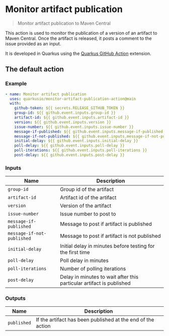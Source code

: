 
# Monitor artifact publication

> Monitor artifact publication to Maven Central

This action is used to monitor the publication of a version of an artifact to Maven Central.
Once the artifact is released, it posts a comment to the issue provided as an input.

It is developed in Quarkus using the [Quarkus GitHub Action](https://github.com/quarkiverse/quarkus-github-action/) extension.

## The default action

### Example

```yaml
- name: Monitor artifact publication
  uses: quarkusio/monitor-artifact-publication-action@main
  with:
    github-token: ${{ secrets.RELEASE_GITHUB_TOKEN }}
    group-id: ${{ github.event.inputs.group-id }}
    artifact-id: ${{ github.event.inputs.artifact-id }}
    version: ${{ github.event.inputs.version }}
    issue-number: ${{ github.event.inputs.issue-number }}
    message-if-published: ${{ github.event.inputs.message-if-published }}
    message-if-not-published: ${{ github.event.inputs.message-if-not-published }}
    initial-delay: ${{ github.event.inputs.initial-delay }}
    poll-delay: ${{ github.event.inputs.poll-delay }}
    poll-iterations: ${{ github.event.inputs.poll-iterations }}
    post-delay: ${{ github.event.inputs.post-delay }}
```

### Inputs

| Name   | Description  |
|---|---|
| `group-id` | Group id of the artifact |
| `artifact-id` | Artifact id of the artifact |
| `version` | Version of the artifact |
| `issue-number` | Issue number to post to |
| `message-if-published` | Message to post if artifact is published |
| `message-if-not-published` | Message to post if artifact is not published |
| `initial-delay` | Initial delay in minutes before testing for the first time |
| `poll-delay` | Poll delay in minutes |
| `poll-iterations` | Number of polling iterations |
| `post-delay` | Delay in minutes to wait after this particular artifact is published |

### Outputs

| Name   | Description  |
|---|---|
| `published` | If the artifact has been published at the end of the action |
